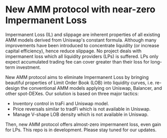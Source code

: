 # New AMM protocol with near-zero Impermanent Loss
Impermanent Loss (IL) and slippage are inherent properties of all existing AMM models derived from Uniswap's constant formula. Although many improvements have been introduced to concentrate liquidity (or increase capital efficiency), hence reduce slippage. No project deals with impermanent loss which all liquidity providers (LPs) is suffered. LPs only expect accumulated trading fee can cover greater than their loss for long-term investment. 

New AMM protocol aims to eliminate Impermanent Loss by bringing beautiful properties of Limit Order Book (LOB) into liquidity curves, i.e. re-design the conventional AMM models applying on Uniswap, Balancer, and other spot-DEXes. Our solution is based on three major tactics:
- Inventory control in traFi and Uniswap model.
- Price reversals similar to tradFi which is not available in Uniswap.
- Manage V-shape LOB density which is not available in Uniswap.  

Then, new AMM protocol offers almost-zero impermanent loss, even gain for LPs.
This repo is in development.
Please stay tuned for our updates.
